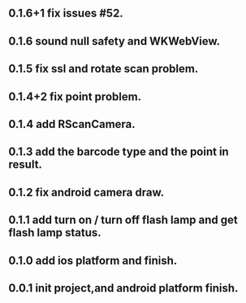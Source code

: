 ## 0.1.6+1 fix issues #52.
## 0.1.6 sound null safety and WKWebView.

## 0.1.5 fix ssl and rotate scan problem.

## 0.1.4+2 fix point problem.

## 0.1.4 add RScanCamera.

## 0.1.3 add the barcode type and the point in result.

## 0.1.2 fix android camera draw.

## 0.1.1 add turn on / turn off flash lamp and get flash lamp status.

## 0.1.0 add ios platform and finish.

## 0.0.1 init project,and android platform finish.


